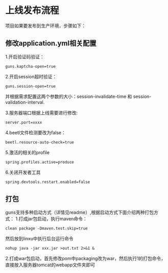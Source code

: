 # 上线发布流程
项目如果要发布到生产环境，步骤如下：


## 修改application.yml相关配置
1.开启验证码验证：
```
guns.kaptcha-open=true
```
2.开启session超时验证：
```
guns.session-open=true
```
并根据需求配置这两个参数的大小：session-invalidate-time 和 session-validation-interval.

3.服务器端口根据上线需要进行修改:
```
server.port=xxxx
```
4.beetl文件检测要改为false：
```
beetl.resource-auto-check=true
```
5.激活的相关的profile
```
spring.profiles.active=produce
```
6.关闭开发者工具
```
spring.devtools.restart.enabled=false
```

## 打包
guns支持多种启动方式（详情见readme）,根据启动方式下面介绍两种打包方式：
1.打成jar包启动，执行maven命令：
```
clean package -Dmaven.test.skip=true
```
然后放到linxu中执行后台运行命令
```
nohup java -jar xxx.jar >out.txt 2>&1 &
```
2.打成war包启动，首先修改pom中packaging改为war，然后执行1的打包命令，直接放入服务器tomcat的webapp文件夹即可